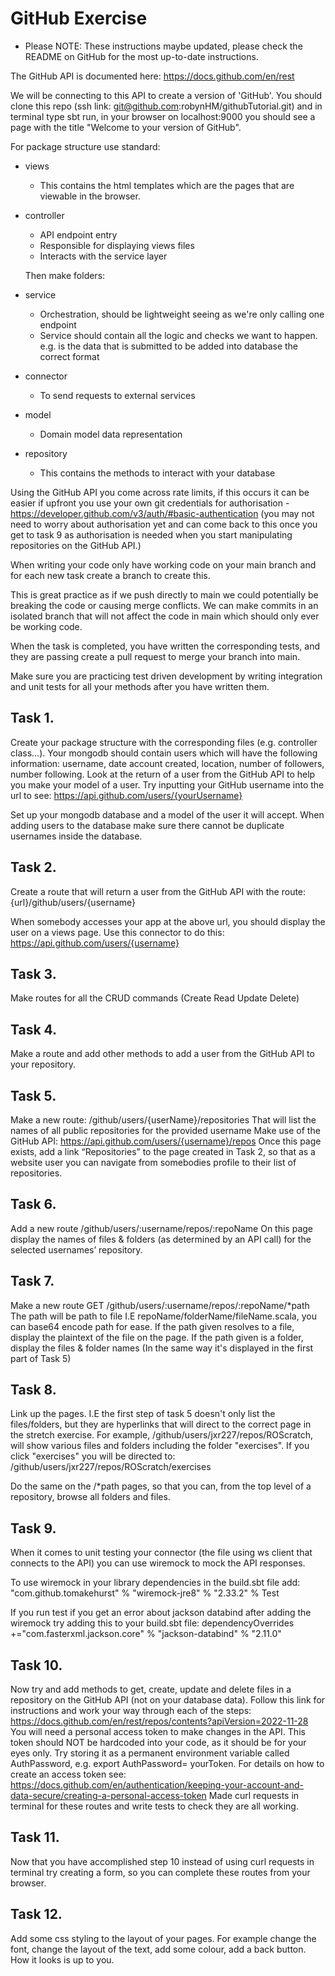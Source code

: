 # GitHub Exercise
 - Please NOTE: These instructions maybe updated, please check the README on GitHub for the most up-to-date instructions.

 The GitHub API is documented here: https://docs.github.com/en/rest

 We will be connecting to this API to create a version of 'GitHub'.
 You should clone this repo (ssh link: git@github.com:robynHM/githubTutorial.git) and in terminal type sbt run, in your browser on localhost:9000 you should see a page with the title "Welcome to your version of GitHub".
 
  For package structure use standard: 

* views
  * This contains the html templates which are the pages that are viewable in the browser.
* controller 
    * API endpoint entry
    * Responsible for displaying views files
    * Interacts with the service layer

  Then make folders:
* service 
  * Orchestration, should be lightweight seeing as we're only calling one endpoint
  * Service should contain all the logic and checks we want to happen. e.g. is the data that is submitted to be added into database the correct format
* connector 
  * To send requests to external services
* model 
  * Domain model data representation
* repository
    * This contains the methods to interact with your database


 Using the GitHub API you come across rate limits, if this occurs it can be easier if upfront you use your own git credentials for authorisation - https://developer.github.com/v3/auth/#basic-authentication (you may not need to worry about authorisation yet and can come back to this once you get to task 9 as authorisation is needed when you start manipulating repositories on the GitHub API.)

 When writing your code only have working code on your main branch and for each new task create a branch to create this. 

 This is great practice as if we push directly to main we could potentially be breaking the code or causing merge conflicts. 
 We can make commits in an isolated branch that will not affect the code in main which should only ever be working code.

 When the task is completed, you have written the corresponding tests, and they are passing create a pull request to merge your branch into main.

 Make sure you are practicing test driven development by writing integration and unit tests for all your methods after you have written them.
 
## Task 1.
 Create your package structure with the corresponding files (e.g. controller class...).
 Your mongodb should contain users which will have the following information: username, date account created, location, number of followers, number following.
    Look at the return of a user from the GitHub API to help you make your model of a user. Try inputting your GitHub username into the url to see: https://api.github.com/users/{yourUsername}
 
 Set up your mongodb database and a model of the user it will accept.
 When adding users to the database make sure there cannot be duplicate usernames inside the database.
 
 ## Task 2.
 Create a route that will return a user from the GitHub API with the route:
 {url}/github/users/{username}

 When somebody accesses your app at the above url, you should display the user on a views page.
 Use this connector to do this:
 https://api.github.com/users/{username}

 ## Task 3.
 Make routes for all the CRUD commands (Create Read Update Delete)
 
 ## Task 4.
  Make a route and add other methods to add a user from the GitHub API to your repository.
 
 ## Task 5.
  Make a  new route: /github/users/{userName}/repositories That will list the names of all public repositories for the provided username
  Make use of the GitHub API: https://api.github.com/users/{username}/repos
  Once this page exists, add a link “Repositories” to the page created in Task 2, so that as a website user you can navigate from somebodies profile to their list of repositories.
 
## Task 6.
 Add a new route /github/users/:username/repos/:repoName
 On this page display the names of files & folders (as determined by an API call) for the selected usernames’ repository.
 
 ## Task 7.
  Make a new route GET /github/users/:username/repos/:repoName/*path
  The path will be path to file I.E repoName/folderName/fileName.scala, you can base64 encode path for ease.
  If the path given resolves to a file, display the plaintext of the file on the page.
  If the path given is a folder, display the files & folder names (In the same way it's displayed in the first part of Task 5)
  
## Task 8.
 Link up the pages. I.E the first step of task 5 doesn't only list the files/folders, but they are hyperlinks that will direct to the correct page in the  stretch exercise.
 For example, /github/users/jxr227/repos/ROScratch, will show various files and folders including the folder "exercises". If you click "exercises" you  will be directed to:
 /github/users/jxr227/repos/ROScratch/exercises
 
 Do the same on the /*path pages, so that you can, from the top level of a repository, browse all folders and files.

## Task 9.
 When it comes to unit testing your connector (the file using ws client that connects to the API) you can use wiremock to mock the API responses. 
 
 To use wiremock in your library dependencies in the build.sbt file add:
    "com.github.tomakehurst" % "wiremock-jre8" % "2.33.2" % Test

 If you run test if you get an error about jackson databind after adding the wiremock try adding this to your build.sbt file:
 dependencyOverrides +="com.fasterxml.jackson.core" % "jackson-databind" % "2.11.0"

## Task 10.
 Now try and add methods to get, create, update and delete files in a repository on the GitHub API (not on your database data).
 Follow this link for instructions and work your way through each of the steps:
 https://docs.github.com/en/rest/repos/contents?apiVersion=2022-11-28
 You will need a personal access token to make changes in the API. This token should NOT be hardcoded into your code, as it should be for your eyes only. Try storing it as a permanent environment variable called AuthPassword, e.g. export AuthPassword= yourToken.
 For details on how to create an access token see: https://docs.github.com/en/authentication/keeping-your-account-and-data-secure/creating-a-personal-access-token
 Made curl requests in terminal for these routes and write tests to check they are all working.

## Task 11.
 Now that you have accomplished step 10 instead of using curl requests in terminal try creating a form, so you can complete these routes from your browser.

## Task 12.
 Add some css styling to the layout of your pages. 
 For example change the font, change the layout of the text, add some colour, add a back button. How it looks is up to you.

